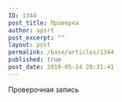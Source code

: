 ```yaml
---
ID: 1344
post_title: Проверка
author: apsrt
post_excerpt: ""
layout: post
permalink: /base/articles/1344
published: true
post_date: 2019-05-14 20:31:41
---
```

<!-- wp:paragraph -->
<p>Проверочная запись</p>
<!-- /wp:paragraph -->